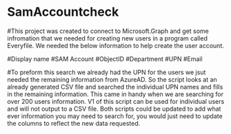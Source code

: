 # SamAccountcheck
#This project was created to connect to Microsoft.Graph and get some infromation that we needed for creating new users in a program called Everyfile. We needed the below information to help create the user account.

#Display name
#SAM Account
#ObjectID
#Department
#UPN
#Email

#To preform this search we already had the UPN for the users we jsut needed the remaining information from AzureAD. So the script looks at an already generated CSV file and searched the individual UPN names and fills in the remaining information. This came in handy when we are searching for over 200 users information. V1 of this script can be used for individual users and will not output to a CSV file. Both scripts could be updated to add what ever information you may need to search for, you would just need to update the columns to reflect the new data requested. 
